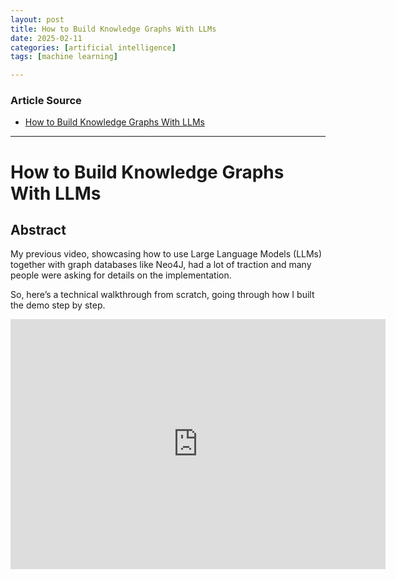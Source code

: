 ```yaml
---
layout: post
title: How to Build Knowledge Graphs With LLMs 
date: 2025-02-11
categories: [artificial intelligence]
tags: [machine learning]

---
```


### Article Source


* [How to Build Knowledge Graphs With LLMs](https://www.youtube.com/watch?v=tcHIDCGu6Yw)

---


# How to Build Knowledge Graphs With LLMs

## Abstract


My previous video, showcasing how to use Large Language Models (LLMs) together with graph databases like Neo4J, had a lot of traction and many people were asking for details on the implementation.

So, here’s a technical walkthrough from scratch, going through how I built the demo step by step.


<iframe width="600" height="400" src="https://www.youtube.com/embed/tcHIDCGu6Yw?si=kayI_Be5cHm5r1hS" title="YouTube video player" frameborder="0" allow="accelerometer; autoplay; clipboard-write; encrypted-media; gyroscope; picture-in-picture; web-share" referrerpolicy="strict-origin-when-cross-origin" allowfullscreen></iframe>